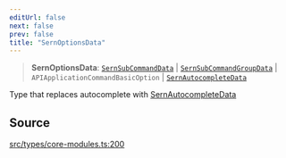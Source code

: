 ```yaml
---
editUrl: false
next: false
prev: false
title: "SernOptionsData"
---
```


> **SernOptionsData**: [`SernSubCommandData`](/v3/api/interfaces/sernsubcommanddata/) \| [`SernSubCommandGroupData`](/v3/api/interfaces/sernsubcommandgroupdata/) \| `APIApplicationCommandBasicOption` \| [`SernAutocompleteData`](/v3/api/interfaces/sernautocompletedata/)

Type that replaces autocomplete with [SernAutocompleteData](../../../../../../../../v3/api/interfaces/sernautocompletedata)

## Source

[src/types/core-modules.ts:200](https://github.com/sern-handler/handler/blob/04c4625bfa2f746935f4a8cee62b77cdffd86684/src/types/core-modules.ts#L200)
